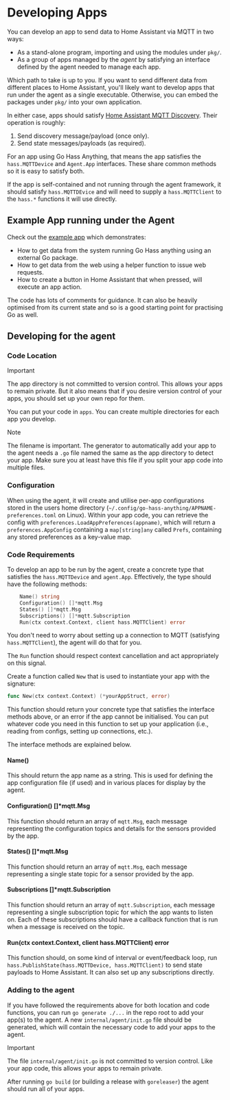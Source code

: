 <!--
 Copyright (c) 2023 Joshua Rich <joshua.rich@gmail.com>

 This software is released under the MIT License.
 https://opensource.org/licenses/MIT
-->

# Developing Apps

You can develop an app to send data to Home Assistant via MQTT in two ways:

- As a stand-alone program, importing and using the modules under `pkg/`.
- As a group of apps managed by the *agent* by satisfying an interface defined
  by the agent needed to manage each app.

Which path to take is up to you.  If you want to send different data from
different places to Home Assistant, you'll likely want to develop apps that run
under the agent as a single executable. Otherwise, you can embed the packages
under `pkg/` into your own application.

In either case, apps should satisfy [Home Assistant MQTT
Discovery](https://www.home-assistant.io/integrations/mqtt/#mqtt-discovery).
Their operation is roughly:

1. Send discovery message/payload (once only).
2. Send state messages/payloads (as required).

For an app using Go Hass Anything, that means the app satisfies the
`hass.MQTTDevice` and `Agent.App` interfaces. These share common methods so it
is easy to satisfy both. 

If the app is self-contained and not running through the agent framework, it
should satisfy `hass.MQTTDEvice` and will need to supply a `hass.MQTTClient` to
the `hass.*` functions it will use directly.

## Example App running under the Agent

Check out the [example app](../../internal/apps/exampleApp/exampleApp.go) which
demonstrates:

- How to get data from the system running Go Hass anything using an external Go
  package.
- How to get data from the web using a helper function to issue web requests.
- How to create a button in Home Assistant that when pressed, will execute an
  app action.

The code has lots of comments for guidance. It can also be heavily optimised
from its current state and so is a good starting point for practising Go as
well.

## Developing for the agent

### Code Location

> [!IMPORTANT]
> The app directory is not committed to version control. This allows your apps to
> remain private. But it also means that if you desire version control of your
> apps, you should set up your own repo for them.

You can put your code in `apps`. You can create multiple
directories for each app you develop.

> [!NOTE]
> The filename is important. The generator to automatically add your app
> to the agent needs a `.go` file named the same as the app directory to detect
> your app. Make sure you at least have this file if you split your app code
> into multiple files.

### Configuration

When using the agent, it will create and utilise per-app configurations stored
in the users home directory
(`~/.config/go-hass-anything/APPNAME-preferences.toml` on Linux). Within your
app code, you can retrieve the config with
`preferences.LoadAppPreferences(appname)`, which will return a
`preferences.AppConfig` containing a `map[string]any` called `Prefs`, containing
any stored preferences as a key-value map.

### Code Requirements

To develop an app to be run by the agent, create a concrete type that satisfies
the `hass.MQTTDevice` and `agent.App`. Effectively, the type should have the
following methods:

```go
	Name() string
	Configuration() []*mqtt.Msg
	States() []*mqtt.Msg
	Subscriptions() []*mqtt.Subscription
	Run(ctx context.Context, client hass.MQTTClient) error
```

You don't need to worry about setting up a connection to MQTT (satisfying
`hass.MQTTClient`), the agent will do that for you.

The `Run` function should respect context cancellation and act appropriately on
this signal.

Create a function called `New` that is used to instantiate your app with the signature:

```go
func New(ctx context.Context) (*yourAppStruct, error)
```

This function should return your concrete type that satisfies the interface
methods above, or an error if the app cannot be initialised. You can put
whatever code you need in this function to set up your application (i.e.,
reading from configs, setting up connections, etc.).

The interface methods are explained below.

#### Name()

This should return the app name as a string. This is used for defining the
app configuration file (if used) and in various places for display by the agent.


#### Configuration() []*mqtt.Msg

This function should return an array of `mqtt.Msg`, each message representing
the configuration topics and details for the sensors provided by the app.

#### States() []*mqtt.Msg

This function should return an array of `mqtt.Msg`, each message representing a
single state topic for a sensor provided by the app.

#### Subscriptions []*mqtt.Subscription

This function should return an array of `mqtt.Subscription`, each message representing a
single subscription topic for which the app wants to listen on. Each of these
subscriptions should have a callback function that is run when a message is
received on the topic.

#### Run(ctx context.Context, client hass.MQTTClient) error

This function should, on some kind of interval or event/feedback loop, run
`hass.PublishState(hass.MQTTDevice, hass.MQTTClient)` to send state payloads to
Home Assistant. It can also set up any subscriptions directly.

### Adding to the agent

If you have followed the requirements above for both location and code
functions, you can run `go generate ./...` in the repo root to add your app(s)
to the agent. A new `internal/agent/init.go` file should be generated, which
will contain the necessary code to add your apps to the agent.

> [!IMPORTANT]
> The file `internal/agent/init.go` is not committed to version control. Like
> your app code, this allows your apps to remain private.

After running `go build` (or building a release with `goreleaser`) the agent
should run all of your apps.
